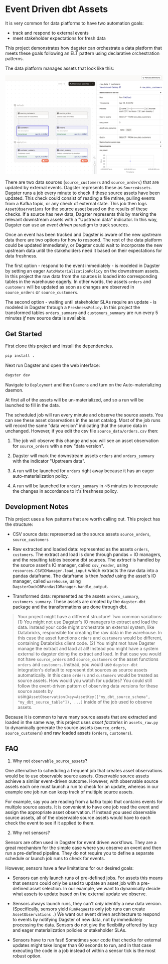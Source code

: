 # Event Driven dbt Assets

It is very common for data platforms to have two automation goals:
- track and respond to external events 
- meet stakeholder expectations for fresh data

This project demonstrates how dagster can orchestrate a data platform that meets these goals following an ELT pattern using declarative orchestration patterns.

The data platform manages assets that look like this: 

![asset catalog](assets.png)

There are two data sources (`source_customers` and `source_orders`) that are updated by external events. Dagster represents these as `SourceAssets`. Dagster runs a job every minute to check if these source assets have been updated. This check could consist of reading a file mtime, pulling events from a Kafka topic, or any check of external state. This job then logs `AssetObservations` for the source asset based on the results of these checks. If a source has new data, Dagster represents this by marking the relevant downstream assets with a "Upstream data" indicator. In this way, Dagster can use an *event driven* paradigm to track sources.

Once an event has been tracked and Dagster is aware of the new upstream data there are two options for how to respond. The rest of the data platform could be updated immediately, or Dagster could wait to incorporate the new upstream data until the stakeholders need it based on their expectations for data freshness.

The first option - respond to the event immediately - is modeled in Dagster by setting an eager `AutoMaterializationPolicy` on the downstream assets. In this project the raw data from the sources is loaded into corresponding tables in the warehouse eagerly. In other words, the assets `orders` and `customers` will be updated as soon as changes are observed in `source_orders` or `source_customers`. 

The second option - waiting until stakeholder SLAs require an update - is modeled in Dagster through a `FreshnessPolicy`. In this project the transformed tables `orders_summary` and `customers_summary` are run every 5 minutes _if_ new source data is available.

## Get Started 

First clone this project and install the dependencies.

```bash
pip install .
```

Next run Dagster and open the web interface:

```bash
dagster dev
```

Navigate to `Deployment` and then `Daemons` and turn on the Auto-materializing daemon. 

At first all of the assets will be un-materialized, and so a run will be launched to fill in the data.

The scheduled job will run every minute and observe the source assets. You can see these asset observations in the asset catalog. Most of the job runs will record the same "data version" indicating that the source data in unchanged. However, if you edit the csv file `source_data/orders.csv` then:

1. The job will observe this change and you will see an asset observation for `source_orders` with a new "data version".  

2. Dagster will mark the downstream assets `orders` and `orders_summary` with the indicator "Upstream data". 

3. A run will be launched for `orders` right away because it has an eager auto-materialization policy.

4. A run will be launched for `orders_summary` in ~5 minutes to incorporate the changes in accordance to it's freshness policy.

## Development Notes

This project uses a few patterns that are worth calling out. This project has the structure: 

- CSV source data: represented as the source assets `source_orders`, `source_customers` 

- Raw extracted and loaded data: represented as the assets `orders`, `customers`. The extract and load is done through pandas + IO managers, and the resulting tables become dbt sources. The *extract* is handled by the source asset's IO manager, called `csv_reader`, using `resources.CSVIOManager.load_input` which extracts the raw data into a pandas dataframe. The dataframe is then *loaded* using the asset's IO manager, called `warehouse`, using  `DagsterDuckDBPandasIOManager.handle_output`. 


- Transformed data: represented as the assets `orders_summary`, `customers_summary`. These assets are created by the `dagster-dbt` package and the transformations are done through dbt.

> Your project might have a different structure! Two common variations:
> (1) You might not use Dagster's IO managers to extract and load the data. Instead your code might orchestrate an external system, like Databricks, responsible for creating the raw data in the warehouse. In this case the asset functions `orders` and `customers` would be different, containing Databricks client code.
> (2) You might mot have Dagster manage the extract and laod at all! Instead you might have a system external to dagster doing the extract and load. In that case you would not have `source_orders` and `source_customers` or the asset functions `orders` and `customers`. Instead, you would use `dagster-dbt` integration's default to represent dbt sources as source assets automatically. In this case `orders` and `customers` would be treated as source assets. How would you watch for updates? You could still follow the event-driven pattern of observing data versions for these source assets by using`AssetObservation(key=AssetKey(["my_dbt_source_schema", "my_dbt_source_table"]), ...)` inside of the job used to observe assets.

Because it is common to have many source assets that are extracted and loaded in the same way, this project uses *asset factories* in `assets_raw.py` to dynamically generate the source assets (`source_orders`, `source_customers`) and raw loaded assets (`orders`, `customers`). 



## FAQ 

1. Why not `observable_source_assets`?

One alternative to scheduling a frequent job that creates asset observations would be to use observable source assets. Observable source assets achieve a similar event-driven outcome. However, with observable source assets each one must launch a run to check for an update, whereas in our example one job run can keep track of multiple source assets.

For example, say you are reading from a kafka topic that contains events for multiple source assets. It is convenient to have one job read the event and assign the appropriate asset observation. If instead you used observable source assets, all of the  observable source assets would have to each check the event to see if it applied to them.

2. Why not sensors?

Sensors are often used in Dagster for event driven workflows. They are a great mechanism for the simple case where you observe an event and then run a pre-defined pipeline. They do not require you to define a separate schedule or launch job runs to check for events.

However, sensors have a few limitations for our desired goals:

- Sensors can only launch runs of pre-defined jobs. For assets this means that sensors could only be used to update an asset job with a pre-defined asset selection. In our example, we want to dynamically decide what assets to update based on the external update we observe.

- Sensors always launch runs, they can't _only_ identify a new data version. (Specifically, sensors yield `RunRequests` only job runs can create `AssetObservations `.) We want our event driven architecture to respond to events by notifying Dagster of new data, not by immediately processing the data. Sensors do not give the flexibility offered by lazy and eager materialization policies or stakeholder SLAs.

- Sensors have to run fast! Sometimes your code that checks for external updates might take longer than 60 seconds to run, and in that case executing the code in a job instead of within a sensor tick is the most robust option.

